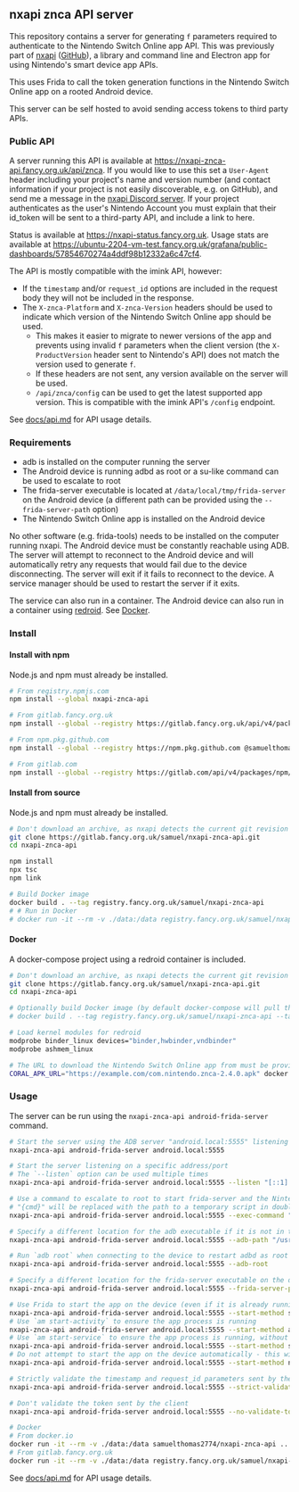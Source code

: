 nxapi znca API server
---

This repository contains a server for generating `f` parameters required to authenticate to the Nintendo Switch Online app API. This was previously part of [nxapi](https://gitlab.fancy.org.uk/samuel/nxapi) ([GitHub](https://github.com/samuelthomas2774/nxapi)), a library and command line and Electron app for using Nintendo's smart device app APIs.

This uses Frida to call the token generation functions in the Nintendo Switch Online app on a rooted Android device.

This server can be self hosted to avoid sending access tokens to third party APIs.

### Public API

A server running this API is available at https://nxapi-znca-api.fancy.org.uk/api/znca. If you would like to use this set a `User-Agent` header including your project's name and version number (and contact information if your project is not easily discoverable, e.g. on GitHub), and send me a message in the [nxapi Discord server](https://discord.com/invite/4D82rFkXRv). If your project authenticates as the user's Nintendo Account you must explain that their id_token will be sent to a third-party API, and include a link to here.

Status is available at https://nxapi-status.fancy.org.uk. Usage stats are available at https://ubuntu-2204-vm-test.fancy.org.uk/grafana/public-dashboards/57854670274a4ddf98b12332a6c47cf4.

The API is mostly compatible with the imink API, however:

- If the `timestamp` and/or `request_id` options are included in the request body they will not be included in the response.
- The `X-znca-Platform` and `X-znca-Version` headers should be used to indicate which version of the Nintendo Switch Online app should be used.
    - This makes it easier to migrate to newer versions of the app and prevents using invalid `f` parameters when the client version (the `X-ProductVersion` header sent to Nintendo's API) does not match the version used to generate `f`.
    - If these headers are not sent, any version available on the server will be used.
    - `/api/znca/config` can be used to get the latest supported app version. This is compatible with the imink API's `/config` endpoint.

See [docs/api.md](docs/api.md) for API usage details.

### Requirements

- adb is installed on the computer running the server
- The Android device is running adbd as root or a su-like command can be used to escalate to root
- The frida-server executable is located at `/data/local/tmp/frida-server` on the Android device (a different path can be provided using the `--frida-server-path` option)
- The Nintendo Switch Online app is installed on the Android device

No other software (e.g. frida-tools) needs to be installed on the computer running nxapi. The Android device must be constantly reachable using ADB. The server will attempt to reconnect to the Android device and will automatically retry any requests that would fail due to the device disconnecting. The server will exit if it fails to reconnect to the device. A service manager should be used to restart the server if it exits.

The service can also run in a container. The Android device can also run in a container using [redroid](https://github.com/remote-android/redroid-doc). See [Docker](#docker).

### Install

#### Install with npm

Node.js and npm must already be installed.

```sh
# From registry.npmjs.com
npm install --global nxapi-znca-api

# From gitlab.fancy.org.uk
npm install --global --registry https://gitlab.fancy.org.uk/api/v4/packages/npm/ @samuel/nxapi-znca-api

# From npm.pkg.github.com
npm install --global --registry https://npm.pkg.github.com @samuelthomas2774/nxapi-znca-api

# From gitlab.com
npm install --global --registry https://gitlab.com/api/v4/packages/npm/ @samuelthomas2774/nxapi-znca-api
```

#### Install from source

Node.js and npm must already be installed.

```sh
# Don't download an archive, as nxapi detects the current git revision
git clone https://gitlab.fancy.org.uk/samuel/nxapi-znca-api.git
cd nxapi-znca-api

npm install
npx tsc
npm link

# Build Docker image
docker build . --tag registry.fancy.org.uk/samuel/nxapi-znca-api
# # Run in Docker
# docker run -it --rm -v ./data:/data registry.fancy.org.uk/samuel/nxapi-znca-api ...
```

#### Docker

A docker-compose project using a redroid container is included.

```sh
# Don't download an archive, as nxapi detects the current git revision
git clone https://gitlab.fancy.org.uk/samuel/nxapi-znca-api.git
cd nxapi-znca-api

# Optionally build Docker image (by default docker-compose will pull the latest version from Docker Hub)
# docker build . --tag registry.fancy.org.uk/samuel/nxapi-znca-api --tag samuelthomas2774/nxapi-znca-api

# Load kernel modules for redroid
modprobe binder_linux devices="binder,hwbinder,vndbinder"
modprobe ashmem_linux

# The URL to download the Nintendo Switch Online app from must be provided (a .env file can also be used)
CORAL_APK_URL="https://example.com/com.nintendo.znca-2.4.0.apk" docker compose up -d
```

### Usage

The server can be run using the `nxapi-znca-api android-frida-server` command.

```sh
# Start the server using the ADB server "android.local:5555" listening on all interfaces on a random port
nxapi-znca-api android-frida-server android.local:5555

# Start the server listening on a specific address/port
# The `--listen` option can be used multiple times
nxapi-znca-api android-frida-server android.local:5555 --listen "[::1]:12345"

# Use a command to escalate to root to start frida-server and the Nintendo Switch Online app
# "{cmd}" will be replaced with the path to a temporary script in double quotes
nxapi-znca-api android-frida-server android.local:5555 --exec-command "/system/bin/su -c {cmd}"

# Specify a different location for the adb executable if it is not in the search path
nxapi-znca-api android-frida-server android.local:5555 --adb-path "/usr/local/bin/adb"

# Run `adb root` when connecting to the device to restart adbd as root
nxapi-znca-api android-frida-server android.local:5555 --adb-root

# Specify a different location for the frida-server executable on the device
nxapi-znca-api android-frida-server android.local:5555 --frida-server-path "/data/local/tmp/frida-server-15.1.17-android-arm"

# Use Frida to start the app on the device (even if it is already running) (recommended)
nxapi-znca-api android-frida-server android.local:5555 --start-method spawn
# Use `am start-activity` to ensure the app process is running
nxapi-znca-api android-frida-server android.local:5555 --start-method activity
# Use `am start-service` to ensure the app process is running, without causing Android to show the app (default)
nxapi-znca-api android-frida-server android.local:5555 --start-method service
# Do not attempt to start the app on the device automatically - this will cause the server to fail if the app is not already running
nxapi-znca-api android-frida-server android.local:5555 --start-method none

# Strictly validate the timestamp and request_id parameters sent by the client are likely to be accepted by Nintendo's API
nxapi-znca-api android-frida-server android.local:5555 --strict-validate

# Don't validate the token sent by the client
nxapi-znca-api android-frida-server android.local:5555 --no-validate-tokens

# Docker
# From docker.io
docker run -it --rm -v ./data:/data samuelthomas2774/nxapi-znca-api ...
# From gitlab.fancy.org.uk
docker run -it --rm -v ./data:/data registry.fancy.org.uk/samuel/nxapi-znca-api ...
```

See [docs/api.md](docs/api.md) for API usage details.
